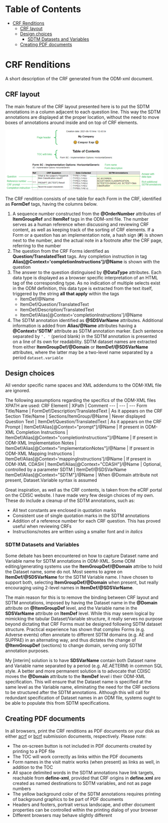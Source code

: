 # Table of Contents
* [CRF Renditions](#CRF_Renditions)
   * [CRF layout](#CRF_layout)
   *  [Design choices](#Design_choices)
      *  [SDTM Datasets and Variables](#SDTM_Datasets_and_Variables)
   *  [Creating PDF documents](#Creating_PDF_documents)

# CRF Renditions
A short description of the CRF generated from the ODM-xml document.

## CRF layout
The main feature of the CRF layout presented here is to put the SDTM annotations in a column adjacent to each question line. This way the SDTM annotations are displayed at the proper location, without the need to move boxes of annotations around inside and on top of CRF elements.

![Example CRF rendition from pure ODM-xml](images/CRF.png)

The CRF rendition consists of one table for each Form in the CRF, identified as **FormDef** tags, having the columns below.
1. A sequence number constructed from the **@OrderNumber** attributes of **ItemGroupRef** and **ItemRef** tags in the ODM-xml file. The number serves as a human reference when discussing and reviewing CRF content, as well as keeping track of the sorting of CRF elements. If a Form or a question has an implementation note, a hash sign (**#**) is shown next to the number, and the actual note in a footnote after the CRF page, referring to the number
2. The question from the CRF Forms identified as **Question/TranslatedText** tags. Any completion instruction in tag **Alias[@Context='completionInstructions']/@Name** is shown with the question
3. The answer to the question distinguised by **@DataType** attributes. Each data type is displayed as a browser specific interpretation of an HTML tag of the corresponding type. As no indication of multiple selects exist in the ODM definition, this data type is extracted from the text itself, triggered by the string **all that apply** within the tags
   * ItemDef/@Name
   * ItemDef/Question/TranslatedText
   * ItemDef/Description/TranslatedText
   * ItemDef/Alias[@Context='completionInstructions']/@Name
5. The SDTM annotation identified as **@SDSVarName** attributes. Additional information is added from **Alias/@Name** attributes having a **@Context='SDTM'** attribute as SDTM annotation marker. Each sentence separated by `'. '` (period blank) in the SDTM annotation is presented on a line of its own for readability. SDTM dataset names are extracted from either **ItemGroupDef/@Domain** or **ItemDef/@SDSVarName** attributes, where the latter may be a two-level name separated by a period `dataset.variable`

## Design choices
All vendor specific name spaces and XML addendums to the ODM-XML file are ignored.

The following assumptions regarding the specifics of the ODM-XML files XPATH are used:
CRF Element             | XPath                                                          | Comment
---                     | ---                                                            | ---
Form Title/Name         | FormDef/Description/TranslatedText                             | As it appears on the CRF
Section Title/Name      | Sections/ItemGroup/@Name                                       | Never displayed
Question Text           | ItemDef/Question/TranslatedText                                | As it appears on the CRF
Prompt                  | ItemDef/Alias[@Context="prompt"]/@Name                         | If present in ODM-XML
Completion Instructions | ItemDef/Alias[@Context="completionInstructions"]/@Name         | If present in ODM-XML
Implementation Notes    | ItemDef/Alias[@Context="implementationNotes"]/@Name            | If present in ODM-XML
Mapping Instructions    | ItemDef/Alias[@Context='mappingInstructions']/@Name            | If present in ODM-XML
CDASH                   | ItemDef/Alias[@Context="CDASH"]/@Name                          | Optional, controlled by a parameter
SDTM                    | ItemDef/@SDSVarName <br/> ItemDef/Alias[@Context="SDTM"]/@Name | When @Domain attribute not present, Dataset.Variable syntax is assumed

Great inspiration, as well as the CRF contents, is taken from the eCRF portal on the CDISC website. I have made very few design choices of my own. These do include a cleanup of the SDTM annotations, such as:
* All text constants are enclosed in quotation marks
* Consistent use of single quotation marks in the SDTM annotations
* Addition of a reference number for each CRF question. This has proved useful when reviewing CRFs
* Instructions/notes are written using a smaller font and in _italics_

### SDTM Datasets and Variables
Some debate has been encountered on how to capture Dataset name and Variable name for SDTM annotations in ODM-XML. Some ODM editing/generating systems use the **ItemGroupDef/@Domain** attribe to hold the Dataset name, some do not. Most seems to agree on **ItemDef/@SDSVarName** for the SDTM Variable name. I have chosen to support both, selecting **ItemGroupDef/@Domain** when present, but really encouraging using 2-level names in **ItemDef/@SDSVarName**.

The main reason for this is to remove the binding between CRF layout and SDTM annotations, imposed by having the Dataset name in the **@Domain** attribute on **@ItemGroupDef** level, and the Variable name in the **SDSVarName** attribute on **ItemDef** level. While this may seem logical by mimicking the tabular Dataset/Variable structure, it really serves no purpose beyond dictating that CRF Forms must be designed following SDTM dataset structure. Practical experience has shown that complex Forms (e.g. Adverse events) often annotate to different SDTM domains (e.g. AE and SUPPAE) in an alternating way, and thus dictates the change of **@ItemGroupDef** (sections) to change domain, serving only SDTM annotation purposes.

My [interim] solution is to have **SDSVarName** contain both Dataset name and Variable name separated by a period (e.g. AE.AETERM) in common SQL style. A better and more permanent solution is to advocate that CDISC moves the **@Domain** attribute to the **ItemDef** level i their ODM-XML specification. This will ensure that the Dataset name is specified at the same level as the Variable name, eliminating the need for the CRF sections to be structured after the SDTM annotations. Although this will call for redundant specification of Dataset names in an ODM file, systems ought to be able to populate this from SDTM specifications.

## Creating PDF documents
In all browsers, print the CRF renditions as PDF documents on your disk as either [acrf](/examples/acrf.pdf) or [bcrf](/examples/bcrf.pdf) submission documents, respectively. Please note:
* The on-screen button is not included in PDF documents created by printing to a PDF file
* The TOC will work correctly as links within the PDF documents
* Form names in the visit matrix works (when present) as links as well, in addition to the TOC
* All space delimited words in the SDTM annotations have link targets, reachable from **define-xml**, provided that CRF origins in **define.xml** are created as named destinations to SDTM variables, and not as page numbers
* The yellow background color of the SDTM annotations requires printing of background graphics to be part of PDF documents
* Headers and footers, portrait versus landscape, and other document properties can be controlled within the printing dialog of your browser
* Different browsers may behave slightly different
